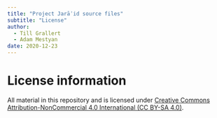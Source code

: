 ```yaml
---
title: "Project Jarāʾid source files"
subtitle: "License"
author:
  - Till Grallert
  - Adam Mestyan
date: 2020-12-23
---
```


# License information

All material in this repository and is licensed under [Creative Commons Attribution-NonCommercial 4.0 International (CC BY-SA 4.0)](http://creativecommons.org/licenses/by-sa/4.0/).
